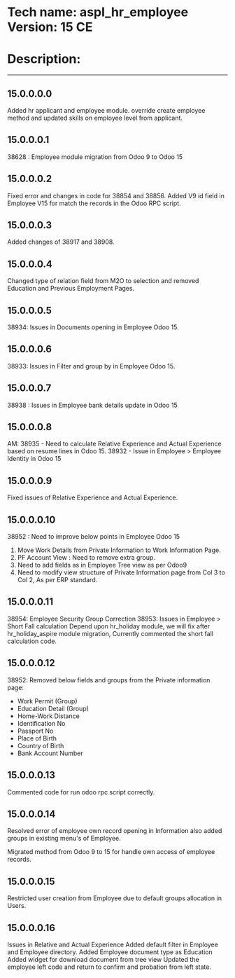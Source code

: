 # Tech name: aspl_hr_employee Version: 15 CE

# Description:
--------------

15.0.0.0.0
----------
Added hr applicant and employee module. override create employee method and updated skills on employee level from
applicant.

15.0.0.0.1
----------
38628 : Employee module migration from Odoo 9 to Odoo 15

15.0.0.0.2
----------
Fixed error and changes in code for 38854 and 38856. Added V9 id field in Employee V15 for match the records in the Odoo
RPC script.

15.0.0.0.3
----------
Added changes of 38917 and 38908.

15.0.0.0.4
----------
Changed type of relation field from M2O to selection and removed Education and Previous Employment Pages.

15.0.0.0.5
----------
38934: Issues in Documents opening in Employee Odoo 15.

15.0.0.0.6
----------
38933: Issues in Filter and group by in Employee Odoo 15.

15.0.0.0.7
----------
38938 : Issues in Employee bank details update in Odoo 15

15.0.0.0.8
----------
AM:
38935 - Need to calculate Relative Experience and Actual Experience based on resume lines in Odoo 15. 38932 - Issue in
Employee > Employee Identity in Odoo 15

15.0.0.0.9
----------
Fixed issues of Relative Experience and Actual Experience.

15.0.0.0.10
-----------
38952 : Need to improve below points in Employee Odoo 15

1) Move Work Details from Private Information to Work Information Page.
2) PF Account View : Need to remove extra group.
3) Need to add fields as in Employee Tree view as per Odoo9
4) Need to modify view structure of Private Information page from Col 3 to Col 2, As per ERP standard.

15.0.0.0.11
-----------
38954: Employee Security Group Correction 38953: Issues in Employee > Short Fall calculation Depend upon hr_holiday
module, we will fix after hr_holiday_aspire module migration, Currently commented the short fall calculation code.

15.0.0.0.12
-----------
38952:
Removed below fields and groups from the Private information page:

- Work Permit (Group)
- Education Detail (Group)
- Home-Work Distance
- Identification No
- Passport No
- Place of Birth
- Country of Birth
- Bank Account Number

15.0.0.0.13
-----------
Commented code for run odoo rpc script correctly.

15.0.0.0.14
-----------
Resolved error of employee own record opening in Information also added groups in existing menu's of Employee.

Migrated method from Odoo 9 to 15 for handle own access of employee records.

15.0.0.0.15
-----------
Restricted user creation from Employee due to default groups allocation in Users.

15.0.0.0.16
-----------
Issues in Relative and Actual Experience Added default filter in Employee and Employee directory. Added Employee
document type as Education Added widget for download document from tree view Updated the employee left code and return
to confirm and probation from left state.
